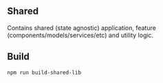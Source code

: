 ## Shared

Contains shared (state agnostic) application, feature (components/models/services/etc) and utility logic.

## Build

`npm run build-shared-lib`
